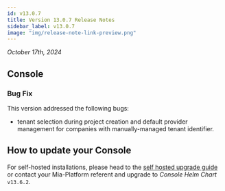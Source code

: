 ```yaml
---
id: v13.0.7
title: Version 13.0.7 Release Notes
sidebar_label: v13.0.7
image: "img/release-note-link-preview.png"
---
```


_October 17th, 2024_

## Console

### Bug Fix

This version addressed the following bugs:

- tenant selection during project creation and default provider management for companies with manually-managed tenant identifier.

## How to update your Console

For self-hosted installations, please head to the [self hosted upgrade guide](/infrastructure/self-hosted/installation-chart/100_how-to-upgrade.md) or contact your Mia-Platform referent and upgrade to _Console Helm Chart_ `v13.6.2`.
